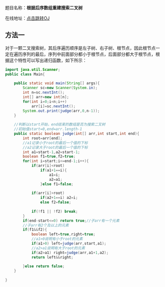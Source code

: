 题目名称：**根据后序数组重建搜索二叉树**

在线地址：[点击跳转OJ](https://www.nowcoder.com/practice/f83d11c38a974cbc8973a10086be60f3?tpId=101&&tqId=33241&rp=1&ru=/ta/programmer-code-interview-guide&qru=/ta/programmer-code-interview-guide/question-ranking)







## 方法一

对于一颗二叉搜索树，其后序遍历顺序是左子树、右子树、根节点，因此根节点一定在遍历序列的最后，序列中前面部分都小于根节点，后面部分都大于根节点，根据这个特性可以写出递归函数，如下所示：

```java
import java.util.Scanner;
public class Main{
    
    public static void main(String[] args){
        Scanner sc=new Scanner(System.in);
        int n=sc.nextInt();
        int[] arr=new int[n];
        for(int i=0;i<n;i++)
            arr[i]=sc.nextInt();
        System.out.print(judge(arr,0,n-1));
    }
    
    //判断以start开始，end结束的数组是否为搜索二叉树
    //初始值start=0,end=arr.length-1
    public static boolean judge(int[] arr,int start,int end){
        int root=arr[end];
        //a1记录小于root的最后一个值的下标
        //a2记录大于root的最后一个值的下标
        int a1=start-1,a2=start-1;
        boolean f1=true,f2=true;
        for(int i=start;i<=end-1;i++){
            if(arr[i]<root)
                if(a1+1==i){
                    a1=i;
                    a2=a1;
                }else f1=false;
            
            if(arr[i]>root)
                if(a2+1==i) a2=i;
                else f2=false;
            
            if(!f1 || !f2) break;
        }
        if(end-start<=0) return true;//子arr有一个元素
        //子arr有2个及以上的元素
        if(f1&&f2){
            boolean left=true,right=true;
            //a1>0说明有小于root的元素
            if(a1>0) left=judge(arr,start,a1);
            //a2>a1说明有大于root的元素
            if(a2>a1) right=judge(arr,a1+1,a2);
            return left&&right;
            
        }else return false;
    }
    
}
```


